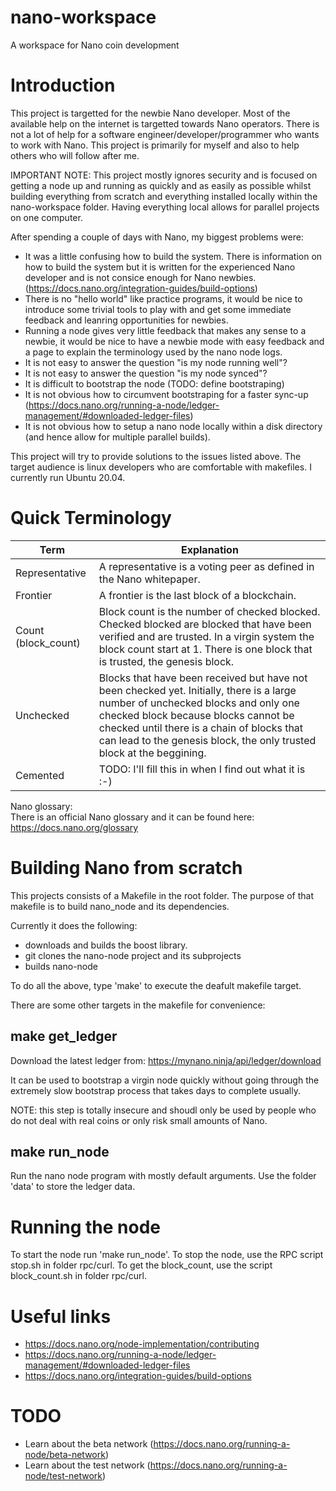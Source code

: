 # nano-workspace
A workspace for Nano coin development

# Introduction
This project is targetted for the newbie Nano developer.
Most of the available help on the internet is targetted towards Nano operators.
There is not a lot of help for a software engineer/developer/programmer who wants to work with Nano.
This project is primarily for myself and also to help others who will follow after me.

IMPORTANT NOTE:
This project mostly ignores security and is focused on getting a node up and running as quickly and as easily as possible whilst building everything from scratch and everything installed locally within the nano-workspace folder. Having everything local allows for parallel projects on one computer. 

After spending a couple of days with Nano, my biggest problems were:
* It was a little confusing how to build the system. There is information on how to build the system but it is written for the experienced Nano developer and is not consice enough for Nano newbies. (https://docs.nano.org/integration-guides/build-options)
* There is no "hello world" like practice programs, it would be nice to introduce some trivial tools to play with and get some immediate feedback and leanring opportunities for newbies.
* Running a node gives very little feedback that makes any sense to a newbie, it would be nice to have a newbie mode with easy feedback and a page to explain the terminology used by the nano node logs.
* It is not easy to answer the question "is my node running well"?
* It is not easy to answer the question "is my node synced"?
* It is difficult to bootstrap the node (TODO: define bootstraping)
* It is not obvious how to circumvent bootstraping for a faster sync-up (https://docs.nano.org/running-a-node/ledger-management/#downloaded-ledger-files)
* It is not obvious how to setup a nano node locally within a disk directory (and hence allow for multiple parallel builds).

This project will try to provide solutions to the issues listed above.
The target audience is linux developers who are comfortable with makefiles. I currently run Ubuntu 20.04.

# Quick Terminology
| Term                 | Explanation   |
| -------------        | ------------- |
| Representative       | A representative is a voting peer as defined in the Nano whitepaper. |
| Frontier             | A frontier is the last block of a blockchain. | 
| Count (block_count)  | Block count is the number of checked blocked. Checked blocked are blocked that have been verified and are trusted. In a virgin system the block count start at 1. There is one block that is trusted, the genesis block. |
|  Unchecked           | Blocks that have been received but have not been checked yet. Initially, there is a large number of unchecked blocks and only one checked block because blocks cannot be checked until there is a chain of blocks that can lead to the genesis block, the only trusted block at the beggining. |
| Cemented             | TODO: I'll fill this in when I find out what it is :-) |

Nano glossary:  
There is an official Nano glossary and it can be found here:  
https://docs.nano.org/glossary

# Building Nano from scratch
This projects consists of a Makefile in the root folder.
The purpose of that makefile is to build nano_node and its dependencies.

Currently it does the following:
* downloads and builds the boost library.
* git clones the nano-node project and its subprojects
* builds nano-node

To do all the above, type 'make' to execute the deafult makefile target.

There are some other targets in the makefile for convenience:

## make get_ledger
Download the latest ledger from: https://mynano.ninja/api/ledger/download

It can be used to bootstrap a virgin node quickly without going through the extremely slow bootstrap process that takes days to complete usually.

NOTE: this step is totally insecure and shoudl only be used by people who do not deal with real coins or only risk small amounts of Nano.

## make run_node
Run the nano node program with mostly default arguments. Use the folder 'data' to store the ledger data.

# Running the node
To start the node run 'make run_node'.
To stop the node, use the RPC script stop.sh in folder rpc/curl.
To get the block_count, use the script block_count.sh in folder rpc/curl.

# Useful links
* https://docs.nano.org/node-implementation/contributing
* https://docs.nano.org/running-a-node/ledger-management/#downloaded-ledger-files
* https://docs.nano.org/integration-guides/build-options

# TODO
* Learn about the beta network (https://docs.nano.org/running-a-node/beta-network)
* Learn about the test network (https://docs.nano.org/running-a-node/test-network)
